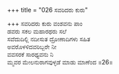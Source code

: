 +++
title = "026 ಸವರಿದರು ಕುರು"

+++
ಸವರಿದರು ಕುರು ವಂಶವನು ಪಾಂ  
ಡವರು ಸಕಲ ಮಹಾರಥರು ಸಲೆ  
ಸವೆದುದಿಲ್ಲಿ ನದೀಸುತ ದ್ರೋಣಾದಿಗಳು ಸಹಿತ  
ಅವರೊಳಳಿದವರಿಬ್ಬರೇ ನೀ  
ವವಸರಕೆ ಸಾರಥ್ಯವನು ನಿ  
ಮ್ಮವರ ಮೇಲನುರಾಗವುಳ್ಳಡೆ ಮಾಡು ಮಾಣೆಂದ     ॥26॥
